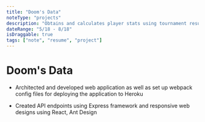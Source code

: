 ```yaml
---
title: "Doom's Data"
noteType: "projects"
description: "Obtains and calculates player stats using tournament results from the challong.com API"
dateRange: "5/18 - 8/18"
isDraggable: true
tags: ["note", "resume", "project"]
---
```


# Doom's Data

- Architected and developed web application as well as set up webpack config files for deploying the application to Heroku

- Created API endpoints using Express framework and responsive web designs using React, Ant Design
